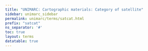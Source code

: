 ```yaml
---
title: "UNIMARC: Cartographic materials: Category of satellite"
sidebar: unimarc_sidebar
permalink: unimarc/terms/satcat.html
prefix: "satcat"
ns_separator: '#'
toc: true
layout: terms
datatable: true
---
```

